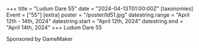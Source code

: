 +++
title = "Ludum Dare 55"
date = "2024-04-13T01:00:00Z"
[taxonomies]
Event = ["55"]
[extra]
poster = "/poster/ld51.jpg"
datestring.range = "April 12th - 14th, 2024"
datestring.start = "April 12th, 2024"
datestring.end = "April 14th, 2024"
+++
Ludum Dare 55

Sponsored by GameMaker
